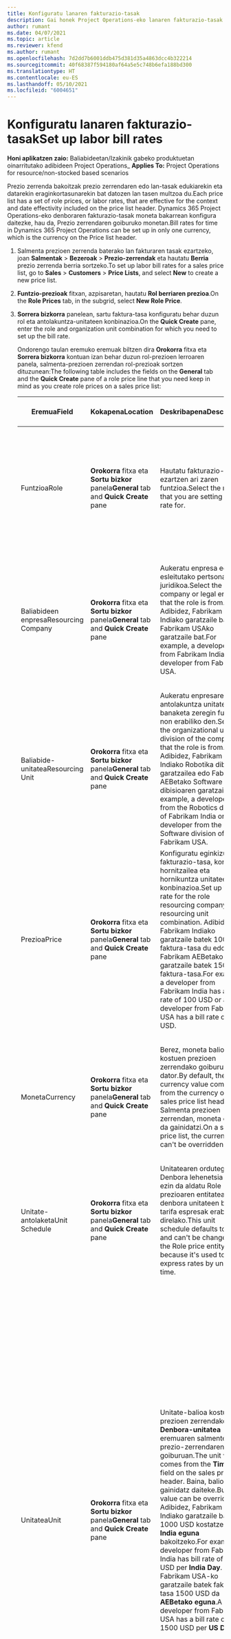 ```yaml
---
title: Konfiguratu lanaren fakturazio-tasak
description: Gai honek Project Operations-eko lanaren fakturazio-tasak konfiguratzeari buruzko informazioa eskaintzen du.
author: rumant
ms.date: 04/07/2021
ms.topic: article
ms.reviewer: kfend
ms.author: rumant
ms.openlocfilehash: 7d2dd7b6001ddb475d381d35a4863dcc4b322214
ms.sourcegitcommit: 40f68387f594180af64a5e5c748b6efa188bd300
ms.translationtype: HT
ms.contentlocale: eu-ES
ms.lasthandoff: 05/10/2021
ms.locfileid: "6004651"
---
```

# <a name="set-up-labor-bill-rates"></a><span data-ttu-id="c84bc-103">Konfiguratu lanaren fakturazio-tasak</span><span class="sxs-lookup"><span data-stu-id="c84bc-103">Set up labor bill rates</span></span>

<span data-ttu-id="c84bc-104">**Honi aplikatzen zaio:** Baliabideetan/Izakinik gabeko produktuetan oinarritutako adibideen Project Operations</span><span class="sxs-lookup"><span data-stu-id="c84bc-104">_ **Applies To:** Project Operations for resource/non-stocked based scenarios</span></span>

<span data-ttu-id="c84bc-105">Prezio zerrenda bakoitzak prezio zerrendaren edo lan-tasak edukiarekin eta datarekin eraginkortasunarekin bat datozen lan tasen multzoa du.</span><span class="sxs-lookup"><span data-stu-id="c84bc-105">Each price list has a set of role prices, or labor rates, that are effective for the context and date effectivity included on the price list header.</span></span> <span data-ttu-id="c84bc-106">Dynamics 365 Project Operations-eko denboraren fakturazio-tasak moneta bakarrean konfigura daitezke, hau da, Prezio zerrendaren goiburuko monetan.</span><span class="sxs-lookup"><span data-stu-id="c84bc-106">Bill rates for time in Dynamics 365 Project Operations can be set up in only one currency, which is the currency on the Price list header.</span></span>

1. <span data-ttu-id="c84bc-107">Salmenta prezioen zerrenda baterako lan fakturaren tasak ezartzeko, joan **Salmentak** > **Bezeroak** > **Prezio-zerrendak** eta hautatu **Berria** prezio zerrenda berria sortzeko.</span><span class="sxs-lookup"><span data-stu-id="c84bc-107">To set up labor bill rates for a sales price list, go to **Sales** > **Customers** > **Price Lists**, and select **New** to create a new price list.</span></span> 
2. <span data-ttu-id="c84bc-108">**Funtzio-prezioak** fitxan, azpisaretan, hautatu **Rol berriaren prezioa**.</span><span class="sxs-lookup"><span data-stu-id="c84bc-108">On the **Role Prices** tab, in the subgrid, select **New Role Price**.</span></span> 
3. <span data-ttu-id="c84bc-109">**Sorrera bizkorra** panelean, sartu faktura-tasa konfiguratu behar duzun rol eta antolakuntza-unitateen konbinazioa.</span><span class="sxs-lookup"><span data-stu-id="c84bc-109">On the **Quick Create** pane, enter the role and organization unit combination for which you need to set up the bill rate.</span></span>

   <span data-ttu-id="c84bc-110">Ondorengo taulan eremuko eremuak biltzen dira **Orokorra** fitxa eta **Sorrera bizkorra** kontuan izan behar duzun rol-prezioen lerroaren panela, salmenta-prezioen zerrendan rol-prezioak sortzen dituzunean:</span><span class="sxs-lookup"><span data-stu-id="c84bc-110">The following table includes the fields on the **General** tab and the **Quick Create** pane of a role price line that you need keep in mind as you create role prices on a sales price list:</span></span>

    | <span data-ttu-id="c84bc-111">Eremua</span><span class="sxs-lookup"><span data-stu-id="c84bc-111">Field</span></span> | <span data-ttu-id="c84bc-112">Kokapena</span><span class="sxs-lookup"><span data-stu-id="c84bc-112">Location</span></span> | <span data-ttu-id="c84bc-113">Deskribapena</span><span class="sxs-lookup"><span data-stu-id="c84bc-113">Description</span></span> | <span data-ttu-id="c84bc-114">Downstream eragina</span><span class="sxs-lookup"><span data-stu-id="c84bc-114">Downstream impact</span></span> |
    | --- | --- | --- | --- |
    | <span data-ttu-id="c84bc-115">Funtzioa</span><span class="sxs-lookup"><span data-stu-id="c84bc-115">Role</span></span> | <span data-ttu-id="c84bc-116">**Orokorra** fitxa eta **Sortu bizkor** panela</span><span class="sxs-lookup"><span data-stu-id="c84bc-116">**General** tab and **Quick Create** pane</span></span> | <span data-ttu-id="c84bc-117">Hautatu fakturazio-tasa ezartzen ari zaren funtzioa.</span><span class="sxs-lookup"><span data-stu-id="c84bc-117">Select the role that you are setting the bill rate for.</span></span> | <span data-ttu-id="c84bc-118">Sarrerako estimazioaren edo benetako eginkizuna lerro honekin parekatuko da fakturazio-tasaren kostua lehenetsi ahal izateko.</span><span class="sxs-lookup"><span data-stu-id="c84bc-118">Role on the incoming estimate or actual will be matched against this line to default bill rate of the role.</span></span> |
    | <span data-ttu-id="c84bc-119">Baliabideen enpresa</span><span class="sxs-lookup"><span data-stu-id="c84bc-119">Resourcing Company</span></span> | <span data-ttu-id="c84bc-120">**Orokorra** fitxa eta **Sortu bizkor** panela</span><span class="sxs-lookup"><span data-stu-id="c84bc-120">**General** tab and **Quick Create** pane</span></span> | <span data-ttu-id="c84bc-121">Aukeratu enpresa edo rola esleitutako pertsona juridikoa.</span><span class="sxs-lookup"><span data-stu-id="c84bc-121">Select the company or legal entity that the role is from.</span></span> <span data-ttu-id="c84bc-122">Adibidez, Fabrikam Indiako garatzaile bat edo Fabrikam USAko garatzaile bat.</span><span class="sxs-lookup"><span data-stu-id="c84bc-122">For example, a developer from Fabrikam India or a developer from Fabrikam USA.</span></span> | <span data-ttu-id="c84bc-123">Sarrerako estimazioaren edo benetako enpresako baliabideak lerro honekin parekatuko da rolaren fakturazio-tasa lehenetsi ahal izateko.</span><span class="sxs-lookup"><span data-stu-id="c84bc-123">The resourcing company on the incoming estimate or actual will be matched against this line to default the bill rate of the role.</span></span> |
    | <span data-ttu-id="c84bc-124">Baliabide-unitatea</span><span class="sxs-lookup"><span data-stu-id="c84bc-124">Resourcing Unit</span></span> | <span data-ttu-id="c84bc-125">**Orokorra** fitxa eta **Sortu bizkor** panela</span><span class="sxs-lookup"><span data-stu-id="c84bc-125">**General** tab and **Quick Create** pane</span></span> | <span data-ttu-id="c84bc-126">Aukeratu enpresaren antolakuntza unitatea edo banaketa zeregin funtzioa non erabiliko den.</span><span class="sxs-lookup"><span data-stu-id="c84bc-126">Select the organizational unit or division of the company that the role is from.</span></span> <span data-ttu-id="c84bc-127">Adibidez, Fabrikam Indiako Robotika dibisioko garatzailea edo Fabrikam AEBetako Software dibisioaren garatzailea.</span><span class="sxs-lookup"><span data-stu-id="c84bc-127">For example, a developer from the Robotics division of Fabrikam India or a developer from the Software division of Fabrikam USA.</span></span> | <span data-ttu-id="c84bc-128">Sarrerako estimazioaren edo benetako unitateko baliabideak lerro honekin parekatuko da rolaren fakturazio-tasa lehenetsi ahal izateko.</span><span class="sxs-lookup"><span data-stu-id="c84bc-128">The resourcing unit on the incoming estimate or actual will be matched against this line to default the bill rate of the role.</span></span> |
    | <span data-ttu-id="c84bc-129">Prezioa</span><span class="sxs-lookup"><span data-stu-id="c84bc-129">Price</span></span> | <span data-ttu-id="c84bc-130">**Orokorra** fitxa eta **Sortu bizkor** panela</span><span class="sxs-lookup"><span data-stu-id="c84bc-130">**General** tab and **Quick Create** pane</span></span> | <span data-ttu-id="c84bc-131">Konfiguratu eginkizunaren fakturazio-tasa, konpainia hornitzailea eta hornikuntza unitateen konbinazioa.</span><span class="sxs-lookup"><span data-stu-id="c84bc-131">Set up the bill rate for the role resourcing company and resourcing unit combination.</span></span> <span data-ttu-id="c84bc-132">Adibidez, Fabrikam Indiako garatzaile batek 100 USD faktura-tasa du edo Fabrikam AEBetako garatzaile batek 150 USD faktura-tasa.</span><span class="sxs-lookup"><span data-stu-id="c84bc-132">For example, a developer from Fabrikam India has a bill rate of 100 USD or a developer from Fabrikam USA has a bill rate of 150 USD.</span></span> | <span data-ttu-id="c84bc-133">Fakturazio-sarrerako aurrekontuaren kostu unitateko edo lineako benetako lerroaren kostu lehenetsia da Denbora transakzio klasea.</span><span class="sxs-lookup"><span data-stu-id="c84bc-133">This price is the default bill rate on the per unit price of the incoming estimate or actual line for Time transaction class.</span></span> |
    | <span data-ttu-id="c84bc-134">Moneta</span><span class="sxs-lookup"><span data-stu-id="c84bc-134">Currency</span></span> | <span data-ttu-id="c84bc-135">**Orokorra** fitxa eta **Sortu bizkor** panela</span><span class="sxs-lookup"><span data-stu-id="c84bc-135">**General** tab and **Quick Create** pane</span></span>| <span data-ttu-id="c84bc-136">Berez, moneta balioa kostuen prezioen zerrendako goiburutik dator.</span><span class="sxs-lookup"><span data-stu-id="c84bc-136">By default, the currency value comes from the currency on the sales price list header.</span></span> <span data-ttu-id="c84bc-137">Salmenta prezioen zerrendan, moneta ezin da gainidatzi.</span><span class="sxs-lookup"><span data-stu-id="c84bc-137">On a sales price list, the currency can't be overridden.</span></span> | <span data-ttu-id="c84bc-138">Fakturazio-sarrerako aurrekontuaren kostu unitateko edo lineako benetako salmenten lerroaren kostu lehenetsia da Denbora transakzio klasea.</span><span class="sxs-lookup"><span data-stu-id="c84bc-138">This currency is the default currency on the per unit price of the incoming actual sales line for Time transaction class.</span></span> |
    | <span data-ttu-id="c84bc-139">Unitate-antolaketa</span><span class="sxs-lookup"><span data-stu-id="c84bc-139">Unit Schedule</span></span> | <span data-ttu-id="c84bc-140">**Orokorra** fitxa eta **Sortu bizkor** panela</span><span class="sxs-lookup"><span data-stu-id="c84bc-140">**General** tab and **Quick Create** pane</span></span> | <span data-ttu-id="c84bc-141">Unitatearen ordutegia Denbora lehenetsia da eta ezin da aldatu Role prezioaren entitatean, denbora unitateen bidez tarifa espresak erabiltzen direlako.</span><span class="sxs-lookup"><span data-stu-id="c84bc-141">This unit schedule defaults to Time and can't be changed on the Role price entity because it's used to express rates by units of time.</span></span> | <span data-ttu-id="c84bc-142">Ez dago alor honen beherako eraginik.</span><span class="sxs-lookup"><span data-stu-id="c84bc-142">There is no downstream impact for this field.</span></span> |
    | <span data-ttu-id="c84bc-143">Unitatea</span><span class="sxs-lookup"><span data-stu-id="c84bc-143">Unit</span></span> | <span data-ttu-id="c84bc-144">**Orokorra** fitxa eta **Sortu bizkor** panela</span><span class="sxs-lookup"><span data-stu-id="c84bc-144">**General** tab and **Quick Create** pane</span></span> | <span data-ttu-id="c84bc-145">Unitate-balioa kostuen prezioen zerrendako **Denbora-unitatea** eremuaren salmenten prezio-zerrendaren goiburuan.</span><span class="sxs-lookup"><span data-stu-id="c84bc-145">The unit value comes from the **Time Unit** field on the sales price list header.</span></span> <span data-ttu-id="c84bc-146">Baina, balioa gainidatz daiteke.</span><span class="sxs-lookup"><span data-stu-id="c84bc-146">But the value can be overridden.</span></span> <span data-ttu-id="c84bc-147">Adibidez, Fabrikam Indiako garatzaile batek 1000 USD kostatzen ditu **India eguna** bakoitzeko.</span><span class="sxs-lookup"><span data-stu-id="c84bc-147">For example, a developer from Fabrikam India has bill rate of 1000 USD per **India Day**.</span></span> <span data-ttu-id="c84bc-148">Fabrikam USA-ko garatzaile batek faktura-tasa 1500 USD da **AEBetako eguna**.</span><span class="sxs-lookup"><span data-stu-id="c84bc-148">A developer from Fabrikam USA has a bill rate of 1500 USD per **US Day**.</span></span> | <span data-ttu-id="c84bc-149">Unitate-prezio lehenetsiak sarrerako gutxi gorabeherako eta benetako lerroan, sistemak unitateen eta bihurtze sistema erabiltzen du oinarrizko unitateetan kostu bakoitzeko bat kalkulatzeko sarrerako estimazioan edo benetako lerroan unitateko prezio lehenetsia kalkulatzeko.</span><span class="sxs-lookup"><span data-stu-id="c84bc-149">When the per unit price defaults on an incoming estimate or actual line, the system uses the system of units and conversion in base units to calculate a per unit price.</span></span> <span data-ttu-id="c84bc-150">Adibidez, kalkulua 10 da **India egunak** lana merezi du Indiako garatzaile batek eta unitateak, India eguna 10 ordu gisa definitzen da.</span><span class="sxs-lookup"><span data-stu-id="c84bc-150">For example, the estimate is for 10 **India Days** worth of work for a Developer from India, and the unit India Day is defined as 10 hours.</span></span> <span data-ttu-id="c84bc-151">Estimazio lerro hori tasatzerakoan, aplikazioak zenbatekoaren unitateko prezioa kalkulatzen du 1000 USD / 10 ordu = 100 USD orduko.</span><span class="sxs-lookup"><span data-stu-id="c84bc-151">When pricing that estimate line, the application calculates the unit price on the estimate as 1000 USD/10 hours = 100 USD per hour.</span></span> |

## <a name="transfer-pricing-or-set-up-bill-rates-for-resources-from-other-organizational-units-or-divisions"></a><span data-ttu-id="c84bc-152">Transferitu prezioak edo ezarri beste erakunde unitate edo sail batzuetako baliabideen fakturen tasak</span><span class="sxs-lookup"><span data-stu-id="c84bc-152">Transfer pricing or set up bill rates for resources from other organizational units or divisions</span></span> 

<span data-ttu-id="c84bc-153">Proiektuetan oinarritutako konpainiek askotan entitate juridiko desberdinetako eta atal juridiko ezberdinetako langileak erabiltzen dituzte proiektuetan lan egiteko.</span><span class="sxs-lookup"><span data-stu-id="c84bc-153">Project-based companies often use employees from different legal entities and different divisions within the legal entity to work on projects.</span></span> <span data-ttu-id="c84bc-154">Proiektuek pertsona juridiko batek exekutatu dezake, baina proiektuan lan egiten duten langile edo aholkulariak pertsona juridiko beretik edo beste batetik etor daitezke, edo bien konbinazioa egon daiteke.</span><span class="sxs-lookup"><span data-stu-id="c84bc-154">Projects can be executed from a certain legal entity and division while the employees or consultants that work on the projects could come from the same legal entity and division or from a different one.</span></span> <span data-ttu-id="c84bc-155">Proiektua lege-entitate eta dibisio desberdinetako jendearen konbinazio batek ere osa dezake.</span><span class="sxs-lookup"><span data-stu-id="c84bc-155">The project could also be made up of a combination of people from different legal entities and divisions.</span></span> <span data-ttu-id="c84bc-156">Project Operations-en, proiektuaren entregaren jabe den pertsona juridikoa da **Enpresa titularra** eta banaketaren jabea da **Kontratazio Unitatea**.</span><span class="sxs-lookup"><span data-stu-id="c84bc-156">In Project Operations, the legal entity that owns the delivery of the project is called the **Owning Company** and division that owns the delivery is called the **Contracting Unit**.</span></span> <span data-ttu-id="c84bc-157">Baliabideak eskaintzen dituzten beste pertsona juridikoak dira **Enpresa hornitzaileak** eta baliabideak eskaintzen dituzten zatiketak dira **Baliabideak hornitzeko unitateak**.</span><span class="sxs-lookup"><span data-stu-id="c84bc-157">All the other legal entities that provide resources are called **Resourcing Companies** and the divisions that provide resources are called **Resourcing Units**.</span></span> <span data-ttu-id="c84bc-158">Mundu osoko hainbat geografi eta lan merkatuetan eskulanaren kostuen aldeak direla eta, eskulanaren fakturen tasak era desberdinean ezartzen dira geografi desberdinetarako.</span><span class="sxs-lookup"><span data-stu-id="c84bc-158">Because of the differences in labor costs across various geographies and labor markets across the world, bill rates for labor are also set up differently for different geographies.</span></span>

<span data-ttu-id="c84bc-159">Adibidez, Fabrikam Indiako Robotics saila garatzaile batek AEBetako proiektu batean lan egiten duena orduko 100 USD tasarekin fakturatzen da.</span><span class="sxs-lookup"><span data-stu-id="c84bc-159">For example, a developer from the Robotics division of Fabrikam India working on US project is billed at the rate of 100 USD per hour.</span></span> <span data-ttu-id="c84bc-160">US Project-en lanean ari den Fabrikam USeko Robotics sailaren garatzaile batek orduko 150 USD fakturatzen du.</span><span class="sxs-lookup"><span data-stu-id="c84bc-160">A developer from the Robotics division of Fabrikam US working on US Project is billed at 150 USD per hour.</span></span> 

### <a name="example-set-up-a-bill-rate"></a><span data-ttu-id="c84bc-161">Adibidez: konfiguratu faktura-tasa</span><span class="sxs-lookup"><span data-stu-id="c84bc-161">Example: Set up a bill rate</span></span> 

1. <span data-ttu-id="c84bc-162">Sortu izeneko salmenta prezioen zerrenda *Fabrikam AEBetako fakturen tasak*, eta data efektibitatea ezarri.</span><span class="sxs-lookup"><span data-stu-id="c84bc-162">Create a sales price list called *Fabrikam US Bill Rates* and set the date effectivity.</span></span>
2. <span data-ttu-id="c84bc-163">Salmenten prezio-zerrenda inprimakian, ondorengo tasa-informazioa sartu:</span><span class="sxs-lookup"><span data-stu-id="c84bc-163">In the sales price list, enter the following rate information:</span></span>

    | <span data-ttu-id="c84bc-164">Funtzioa</span><span class="sxs-lookup"><span data-stu-id="c84bc-164">Role</span></span> | <span data-ttu-id="c84bc-165">Baliabideen enpresa</span><span class="sxs-lookup"><span data-stu-id="c84bc-165">Resourcing company</span></span> | <span data-ttu-id="c84bc-166">Baliabide-unitatea</span><span class="sxs-lookup"><span data-stu-id="c84bc-166">Resourcing unit</span></span> | <span data-ttu-id="c84bc-167">Fakturazio-tasa</span><span class="sxs-lookup"><span data-stu-id="c84bc-167">Bill rate</span></span> |
    | --- | --- | --- | --- |
    | <span data-ttu-id="c84bc-168">Garatzailea</span><span class="sxs-lookup"><span data-stu-id="c84bc-168">Developer</span></span> | <span data-ttu-id="c84bc-169">Fabrikam India</span><span class="sxs-lookup"><span data-stu-id="c84bc-169">Fabrikam India</span></span> | <span data-ttu-id="c84bc-170">Fabrikam India- Robotics</span><span class="sxs-lookup"><span data-stu-id="c84bc-170">Fabrikam India - Robotics</span></span> | <span data-ttu-id="c84bc-171">100 USD</span><span class="sxs-lookup"><span data-stu-id="c84bc-171">$100</span></span> |
    | <span data-ttu-id="c84bc-172">Garatzailea</span><span class="sxs-lookup"><span data-stu-id="c84bc-172">Developer</span></span> | <span data-ttu-id="c84bc-173">Fabrikam Philippines</span><span class="sxs-lookup"><span data-stu-id="c84bc-173">Fabrikam Philippines</span></span> | <span data-ttu-id="c84bc-174">Fabrikam Philippines - Robotics</span><span class="sxs-lookup"><span data-stu-id="c84bc-174">Fabrikam Philippines - Robotics</span></span> | <span data-ttu-id="c84bc-175">90 $</span><span class="sxs-lookup"><span data-stu-id="c84bc-175">$90</span></span> |
    | <span data-ttu-id="c84bc-176">Garatzailea</span><span class="sxs-lookup"><span data-stu-id="c84bc-176">Developer</span></span> | <span data-ttu-id="c84bc-177">Fabrikam US</span><span class="sxs-lookup"><span data-stu-id="c84bc-177">Fabrikam US</span></span> | <span data-ttu-id="c84bc-178">Fabrikam US - Robotics</span><span class="sxs-lookup"><span data-stu-id="c84bc-178">Fabrikam US - Robotics</span></span> | <span data-ttu-id="c84bc-179">150 $</span><span class="sxs-lookup"><span data-stu-id="c84bc-179">$150</span></span> |

3. <span data-ttu-id="c84bc-180">Erantsi salmenta prezioen zerrenda, **Fabrikam AEBetako fakturen tasak** proiektuaren kontratuaren proiektuaren prezioen zerrendara edo kontu jakin batera.</span><span class="sxs-lookup"><span data-stu-id="c84bc-180">Attach the sales price list, **Fabrikam US Bill rates** to the project price list of the project contract or to a certain account.</span></span>


[!INCLUDE[footer-include](../includes/footer-banner.md)]
